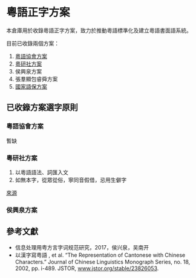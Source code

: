 # 粵語正字方案

本倉庫用於收錄粵語正字方案，致力於推動粵語標準化及建立粵語書面語系統。

目前已收錄兩個方案：

1. [粵語協會方案](http://www.cantonese.asia/attachments/school/canchars.htm)
2. [粵研社方案](https://www.facebook.com/groups/1637273436585277)
3. 侯興泉方案
4. 張羣顯包睿舜方案
5. [國家語保方案](http://www.moe.gov.cn/s78/A19/A19_gggs/A19_sjhj/201704/W020170405307025943395.pdf)


## 已收錄方案選字原則

### 粵語協會方案

暫缺

### 粵研社方案

1. 以粵語語法、詞匯入文
2. 如無本字，從眾從俗，寧同音假借，忌用生僻字

[來源](https://www.facebook.com/notes/%E0%B8%AA%E0%B8%A1%E0%B8%8A%E0%B8%B2%E0%B8%A2-%E0%B8%AA%E0%B8%B8%E0%B8%98%E0%B8%A3%E0%B8%A3%E0%B8%A1%E0%B8%9E%E0%B8%87%E0%B8%A9%E0%B9%8C/%E7%B2%B5%E6%96%87%E6%9B%B8%E5%AF%AB%E5%8E%9F%E5%89%87%E5%88%9D%E6%8E%A2-%E7%AC%AC%E4%BA%8C%E7%A8%BF/1401479586777726/)

### 侯興泉方案



## 參考文獻

- 信息处理用粤方言字词规范研究，2017，侯兴泉，吴南开
- 以漢字寫粤語 , et al. “The Representation of Cantonese with Chinese Characters.” Journal of Chinese Linguistics Monograph Series, no. 18, 2002, pp. i-489. JSTOR, www.jstor.org/stable/23826053.